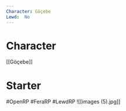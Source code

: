 ```yaml
---
Character: Göçebe
Lewd:  No
---
```

# Character
[[Göçebe]]

# Starter


#OpenRP #FeraRP #LewdRP
![[images (5).jpg]]